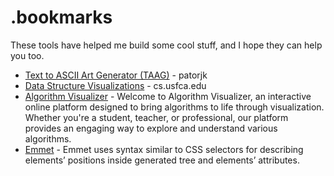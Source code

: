 # .bookmarks
These tools have helped me build some cool stuff, and I hope they can help you too.

- [Text to ASCII Art Generator (TAAG)](http://patorjk.com/software/taag/#p=display&f=Graffiti&t=Type%20Something%20) - patorjk
- [Data Structure Visualizations](https://www.cs.usfca.edu/~galles/visualization/Algorithms.html) - cs.usfca.edu
- [Algorithm Visualizer](https://algorithm-visualizer.org/) - Welcome to Algorithm Visualizer, an interactive online platform designed to bring algorithms to life through visualization. Whether you're a student, teacher, or professional, our platform provides an engaging way to explore and understand various algorithms.
- [Emmet](https://docs.emmet.io/abbreviations/syntax/) - Emmet uses syntax similar to CSS selectors for describing elements’ positions inside generated tree and elements’ attributes.
